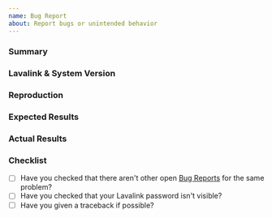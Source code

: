 ```yaml
---
name: Bug Report
about: Report bugs or unintended behavior
---
```


### Summary
<!--- A summary of how the bug behaves --->

### Lavalink & System Version
<!--- Paste basic info like, operating system, python version, and Lavalink.py & Lavalink version -->

### Reproduction
<!-- Snippet of code that caused problem or step by step directions -->

### Expected Results
<!-- What you expected to happen -->

### Actual Results
<!-- What actually happened -->

### Checklist
- [ ] Have you checked that there aren't other open [Bug Reports](../../issues) for the same problem?
- [ ] Have you checked that your Lavalink password isn't visible?
- [ ] Have you given a traceback if possible?
